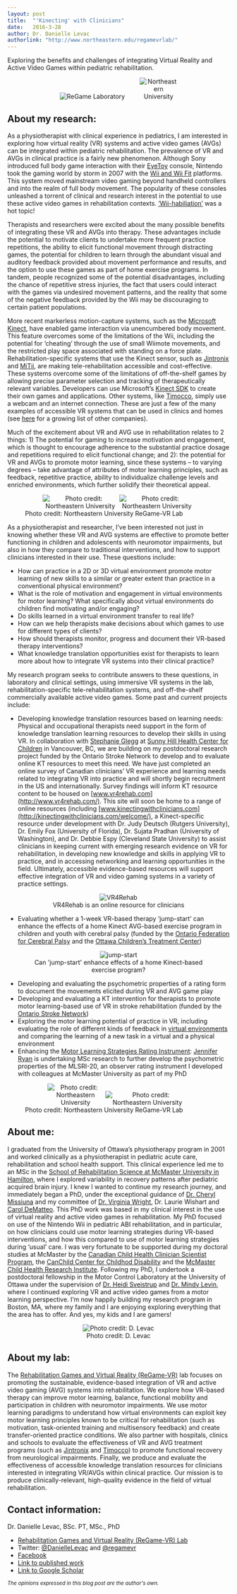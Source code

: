```yaml
---
layout: post
title:  "'Kinecting' with Clinicians"
date:   2016-3-28
author: Dr. Danielle Levac
authorlink: "http://www.northeastern.edu/regamevrlab/"
---
```


<p class="intro">Exploring the benefits and challenges of integrating Virtual Reality and Active Video Games within pediatric rehabilitation.</p>

<figure>
	<center>
  <img src="{{ '/assets/img/2016-3-28-Levac/regamelab.png' | prepend: site.baseurl }}" style="display: inline-block; max-width:50%; height:auto; margin-right:30px; auto;" alt="ReGame Laboratory">
  <img src="{{ '/assets/img/2016-3-28-Levac/northeastern.jpg' | prepend: site.baseurl }}" style="display: inline-block; max-width:20%; height:auto; margin-left:auto;" alt="Northeastern University"></center>
</figure>

About my research:
----
As a physiotherapist with clinical experience in pediatrics, I am interested in exploring how virtual reality (VR) systems and active video games (AVGs) can be integrated within pediatric rehabilitation.  The prevalence of VR and AVGs in clinical practice is a fairly new phenomenon. Although Sony introduced full body game interaction with their [EyeToy](http://en.wikipedia.org/wiki/EyeToy) console, Nintendo took the gaming world by storm in 2007 with the [Wii and Wii Fit](http://wii.com/) platforms. This system moved mainstream video gaming beyond handheld controllers and into the realm of full body movement. The popularity of these consoles unleashed a torrent of clinical and research interest in the potential to use these active video games in rehabilitation contexts. [‘Wii-habiliation’](http://www.caot.ca/otnow/may10/nwii.pdf) was a hot topic!

Therapists and researchers were excited about the many possible benefits of integrating these VR and AVGs into therapy. These advantages include the potential to motivate clients to undertake more frequent practice repetitions, the ability to elicit functional movement through distracting games, the potential for children to learn through the abundant visual and auditory feedback provided about movement performance and results, and the option to use these games as part of home exercise programs. In tandem, people recognized some of the potential disadvantages, including the chance of repetitive stress injuries, the fact that users could interact with the games via undesired movement patterns, and the reality that some of the negative feedback provided by the Wii may be discouraging to certain patient populations.

More recent markerless motion-capture systems, such as the [Microsoft Kinect](http://www.xbox.com/en-US/xbox-one/accessories/kinect-for-xbox-one), have enabled game interaction via unencumbered body movement. This feature overcomes some of the limitations of the Wii, including the potential for ‘cheating’ through the use of small Wiimote movements, and the restricted play space associated with standing on a force plate. Rehabilitation-specific systems that use the Kinect sensor, such as [Jintronix](http://www.jintronix.com/) and [MiTii](http://www.youtube.com/watch?v=NXHjPa82tWE), are making tele-rehabilitation accessible and cost-effective. These systems overcome some of the limitations of off-the-shelf games by allowing precise parameter selection and tracking of therapeutically relevant variables. Developers can use Microsoft’s [Kinect SDK](http://dev.windows.com/en-us/kinect) to create their own games and applications. Other systems, like [Timocco](http://www.timocco.com/), simply use a webcam and an internet connection. These are just a few of the many examples of accessible VR systems that can be used in clinics and homes (see [here](http://www.wiihabilitation.co.uk/?page_id=360) for a growing list of other companies).

Much of the excitement about VR and AVG use in rehabilitation relates to 2 things: 1) The potential for gaming to increase motivation and engagement, which is thought to encourage adherence to the substantial practice dosage and repetitions required to elicit functional change; and 2): the potential for VR and AVGs to promote motor learning, since these systems – to varying degrees – take advantage of attributes of motor learning principles, such as feedback, repetitive practice, ability to individualize challenge levels and enriched environments, which further solidify their theoretical appeal.
<figure>
	<center>
  <img src="{{ '/assets/img/2016-3-28-Levac/image5.jpg' | prepend: site.baseurl }}" style="display: inline-block; max-width:40%; height:auto; margin-right:auto;" alt="Photo credit: Northeastern University">
  <img src="{{ '/assets/img/2016-3-28-Levac/image6.jpg' | prepend: site.baseurl }}" style="display: inline-block; max-width:40%; height:auto; margin-left:auto;" alt="Photo credit: Northeastern University"></center>
  <figcaption>Photo credit: Northeastern University ReGame-VR Lab</figcaption>
</figure>

As a physiotherapist and researcher, I’ve been interested not just in knowing whether these VR and AVG systems are effective to promote better functioning in children and adolescents with neuromotor impairments, but also in how they compare to traditional interventions, and how to support clinicians interested in their use. These questions include:

*	How can practice in a 2D or 3D virtual environment promote motor learning of new skills to a similar or greater extent than practice in a conventional physical environment?
*	What is the role of motivation and engagement in virtual environments for motor learning? What specifically about virtual environments do children find motivating and/or engaging?
*	Do skills learned in a virtual environment transfer to real life?
*	How can we help therapists make decisions about which games to use for different types of clients?
*	How should therapists monitor, progress and document their VR-based therapy interventions?
*	What knowledge translation opportunities exist for therapists to learn more about how to integrate VR systems into their clinical practice?

My research program seeks to contribute answers to these questions, in laboratory and clinical settings, using immersive VR systems in the lab, rehabilitation-specific tele-rehabilitation systems, and off-the-shelf commercially available active video games. Some past and current projects include:

* Developing knowledge translation resources based on learning needs: Physical and occupational therapists need support in the form of knowledge translation learning resources to develop their skills in using VR.  In collaboration with [Stephanie Glegg](http://www.researchgate.net/profile/Stephanie_Glegg) at [Sunny Hill Health Center for Children](http://www.bcchildrens.ca/our-services/sunny-hill-health-centre/about) in Vancouver, BC, we are building on my postdoctoral research project funded by the Ontario Stroke Network to develop and to evaluate online KT resources to meet this need. We have just completed an online survey of Canadian clinicians’ VR experience and learning needs related to integrating VR into practice and will shortly begin recruitment in the US and internationally.  Survey findings will inform KT resource content to be housed on [www.vr4rehab.com](http://www.vr4rehab.com/). This site will soon be home to a range of online resources (including  [www.kinectingwithclinicians.com](http://kinectingwithclinicians.com/welcome/), a Kinect-specific resource under development with Dr. Judy Deutsch (Rutgers University), Dr. Emily Fox (University of Florida), Dr. Sujata Pradhan (University of Washington), and Dr. Debbie Espy (Cleveland State University) to assist clinicians in keeping current with emerging research evidence on VR for rehabilitation, in developing new knowledge and skills in applying VR to practice, and in accessing networking and learning opportunities in the field. Ultimately, accessible evidence-based resources will support effective integration of VR and video gaming systems in a variety of practice settings.
<figure>
	<center>
  <a href="http://www.vr4rehab.com/">
	<img src="{{ '/assets/img/2016-3-28-Levac/image1.png' | prepend: site.baseurl }}" style="display: inline-block; max-width:40%; height:auto; margin-left:auto;" alt="VR4Rehab"></a>
	<figcaption>VR4Rehab is an online resource for clinicians</figcaption>
	</center>
</figure>

* Evaluating whether a 1-week VR-based therapy ‘jump-start’ can enhance the effects of a home Kinect AVG-based exercise program in children and youth with cerebral palsy (funded by the [Ontario Federation for Cerebral Palsy](http://www.ofcp.ca/) and the [Ottawa Children’s Treatment Center](http://www.octc.ca/))
<figure>
	<center>
	<img src="{{ '/assets/img/2016-3-28-Levac/image2.png' | prepend: site.baseurl }}" style="display: inline-block; max-width:40%; height:auto; margin-left:auto;"  alt="jump-start">
	<figcaption>Can 'jump-start' enhance effects of a home Kinect-based exercise program?</figcaption>
	</center>
</figure>

* Developing and evaluating the psychometric properties of a rating form to document the movements elicited during VR and AVG game play
* Developing and evaluating a KT intervention for therapists to promote motor learning-based use of VR in stroke rehabilitation (funded by the [Ontario Stroke Network](http://ontariostrokenetwork.ca/))
* Exploring the motor learning potential of practice in VR, including evaluating the role of different kinds of feedback in [virtual environments](http://www.motekmedical.com/) and comparing the learning of a new task in a virtual and a physical environment
*	Enhancing the [Motor Learning Strategies Rating Instrument](http://vr4rehab.com/about/danielle-levac/mlsri/): [Jennifer Ryan](http://twitter.com/jennryan2014) is undertaking MSc research to further develop the psychometric properties of the MLSRI-20, an observer rating instrument I developed with colleagues at McMaster University as part of my PhD

<figure>
	<center>
  <img src="{{ '/assets/img/2016-3-28-Levac/image3.jpg' | prepend: site.baseurl }}" style="display: inline-block; max-width:30%; height:auto; margin-right:auto;" alt="Photo credit: Northeastern University">
  <img src="{{ '/assets/img/2016-3-28-Levac/image4.jpg' | prepend: site.baseurl }}" style="display: inline-block; max-width:45%; height:auto; margin-left:auto;" alt="Photo credit: Northeastern University"></center>
  <figcaption>Photo credit: Northeastern University ReGame-VR Lab</figcaption>
	</center>
</figure>

About me:
----
I graduated from the University of Ottawa’s physiotherapy program in 2001 and worked clinically as a physiotherapist in pediatric acute care, rehabilitation and school health support. This clinical experience led me to an MSc in the [School of Rehabilitation Science at McMaster University in Hamilton](http://srs-mcmaster.ca/staff/cheryl-missiuna/), where I explored variability in recovery patterns after pediatric acquired brain injury. I knew I wanted to continue my research journey, and immediately began a PhD, under the exceptional guidance of [Dr. Cheryl Missiuna](http://srs-mcmaster.ca/staff/cheryl-missiuna/) and my committee of [Dr. Virginia Wright](http://www.youtube.com/watch?v=OaF5j3YbUJk), Dr. Laurie Wishart and [Carol DeMatteo](http://srs-mcmaster.ca/staff/carol-dematteo/). This PhD work was based in my clinical interest in the use of virtual reality and active video games in rehabilitation.  My PhD focused on use of the Nintendo Wii in pediatric ABI rehabilitation, and in particular, on how clinicians could use motor learning strategies during VR-based interventions, and how this compared to use of motor learning strategies during ‘usual’ care.  I was very fortunate to be supported during my doctoral studies at McMaster by the [Canadian Child Health Clinician Scientist Program](http://cchcsp.ca/), the [CanChild Center for Childhod Disability](http://www.canchild.ca/) and the [McMaster Child Health Research Institute](http://www.research.mcmaster.ca/research-chairs-and-institutes/mchri). Following my PhD, I undertook a postdoctoral fellowship in the Motor Control Laboratory at the University of Ottawa under the supervision of [Dr. Heidi Sveistrup](http://research.uottawa.ca/people/sveistrup-heidi) and [Dr. Mindy Levin](http://www.mcgill.ca/spot/mindy-levin), where I continued exploring VR and active video games from a motor learning perspective. I’m now happily building my research program in Boston, MA, where my family and I are enjoying exploring everything that the area has to offer. And yes, my kids and I are gamers!

<figure>
	<center>
	<img src="{{ '/assets/img/2016-3-28-Levac/image7.jpg' | prepend: site.baseurl }}" style="display: inline-block; max-width:45%; height:auto; margin-left:auto;" alt="Photo credit: D. Levac"></a>
	<figcaption>Photo credit: D. Levac</figcaption>
	</center>
</figure>


About my lab:
----
The [Rehabilitation Games and Virtual Reality (ReGame-VR)](http://www.northeastern.edu/regamevrlab/) lab focuses on promoting the sustainable, evidence-based integration of VR and active video gaming (AVG) systems into rehabilitation. We explore how VR-based therapy can improve motor learning, balance, functional mobility and participation in children with neuromotor impairments. We use motor learning paradigms to understand how virtual environments can exploit key motor learning principles known to be critical for rehabilitation (such as motivation, task-oriented training and multisensory feedback) and create transfer-oriented practice conditions. We also partner with hospitals, clinics and schools to evaluate the effectiveness of VR and AVG treatment programs (such as [Jintronix](http://www.jintronix.com/) and [Timocco](http://www.timocco.com/)) to promote functional recovery from neurological impairments. Finally, we produce and evaluate the effectiveness of accessible knowledge translation resources for clinicians interested in integrating VR/AVGs within clinical practice. Our mission is to produce clinically-relevant, high-quality evidence in the field of virtual rehabilitation.


Contact information:
----
Dr. Danielle Levac, BSc. PT, MSc., PhD

* [Rehabilitation Games and Virtual Reality (ReGame-VR) Lab](http://www.northeastern.edu/regamevrlab/)
* Twitter: [@DanielleLevac](http://www.twitter.com/DanielleLevac) and [@regamevr](http://www.twitter.com/regamevr)
* [Facebook](https://www.facebook.com/regamevrlab/)
* [Link to published work](http://www.ncbi.nlm.nih.gov/sites/myncbi/1Dgmh67J5JHkN/bibliograpahy/47938252/public/?sort=date&direction=ascending)
* [Link to Google Scholar](http://scholar.google.com/citations?user=-QvZhswAAAAJ&hl=en)


<small>_The opinions expressed in this blog post are the author's own._</small>
